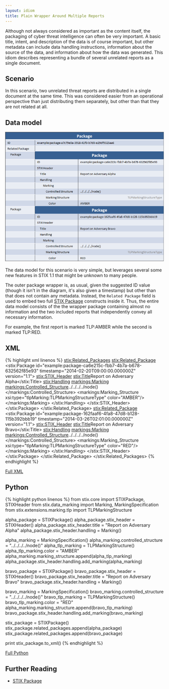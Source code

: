 ```yaml
---
layout: idiom
title: Plain Wrapper Around Multiple Reports
---
```


Although not always considered as important as the content itself, the packaging of cyber threat intelligence can often be very important. A basic title, intent, and description of the data is of course important, but other metadata can include data handling instructions, information about the source of the data, and information about how the data was generated. This idiom describes representing a bundle of several unrelated reports as a single document.

## Scenario

In this scenario, two unrelated threat reports are distributed in a single document at the same time. This was considered easier from an operational perspective than just distributing them separately, but other than that they are not related at all.

## Data model

<img src="diagram.png" alt="Wrapper around packages" class="aside-text" />

The data model for this scenario is very simple, but leverages several some new features in STIX 1.1 that might be unknown to many people.

The outer package wrapper is, as usual, given the suggested ID value (though it isn't in the diagram, it's also given a timestamp) but other than that does not contain any metadata. Instead, the `Related Package` field is used to embed two full [STIX Package](/documentation/stix/STIXType) constructs inside it. Thus, the entire data model consists of the the wrapper package containing almost no information and the two included reports that independently convey all necessary information.

For example, the first report is marked TLP:AMBER while the second is marked TLP:RED.

## XML

{% highlight xml linenos %}
<stix:Related_Packages>
    <stix:Related_Package>
        <stix:Package id="example:package-ca6e215c-fbb7-4b7a-b678-632562f85e93" timestamp="2014-02-20T09:00:00.000000Z" version="1.1">
            <stix:STIX_Header>
                <stix:Title>Report on Adversary Alpha</stix:Title>
                <stix:Handling>
                    <markings:Marking>
                        <markings:Controlled_Structure>../../../../node()</markings:Controlled_Structure>
                        <markings:Marking_Structure xsi:type="tlpMarking:TLPMarkingStructureType" color="AMBER"/>
                    </markings:Marking>
                 </stix:Handling>
            </stix:STIX_Header>                
        </stix:Package>
    </stix:Related_Package>
    <stix:Related_Package>
        <stix:Package id="example:package-162faaf6-4fa8-47d8-b128-115b392bbb19" timestamp="2014-03-26T02:01:00.000000Z" version="1.1">
            <stix:STIX_Header>
                <stix:Title>Report on Adversary Bravo</stix:Title>
                <stix:Handling>
                    <markings:Marking>
                        <markings:Controlled_Structure>../../../../node()</markings:Controlled_Structure>
                        <markings:Marking_Structure xsi:type="tlpMarking:TLPMarkingStructureType" color="RED"/>
                    </markings:Marking>
                </stix:Handling>
            </stix:STIX_Header>
        </stix:Package>
    </stix:Related_Package>
</stix:Related_Packages>
{% endhighlight %}

[Full XML](multiple-packages.xml)

## Python

{% highlight python linenos %}
from stix.core import STIXPackage, STIXHeader
from stix.data_marking import Marking, MarkingSpecification
from stix.extensions.marking.tlp import TLPMarkingStructure

alpha_package = STIXPackage()
alpha_package.stix_header = STIXHeader()
alpha_package.stix_header.title = "Report on Adversary Alpha"
alpha_package.stix_header.handling = Marking()

alpha_marking = MarkingSpecification()
alpha_marking.controlled_structure = "../../../../node()"
alpha_tlp_marking = TLPMarkingStructure()
alpha_tlp_marking.color = "AMBER"
alpha_marking.marking_structure.append(alpha_tlp_marking)
alpha_package.stix_header.handling.add_marking(alpha_marking)

bravo_package = STIXPackage()
bravo_package.stix_header = STIXHeader()
bravo_package.stix_header.title = "Report on Adversary Bravo"
bravo_package.stix_header.handling = Marking()

bravo_marking = MarkingSpecification()
bravo_marking.controlled_structure = "../../../../node()"
bravo_tlp_marking = TLPMarkingStructure()
bravo_tlp_marking.color = "RED"
alpha_marking.marking_structure.append(bravo_tlp_marking)
bravo_package.stix_header.handling.add_marking(bravo_marking)
    
stix_package = STIXPackage()
stix_package.related_packages.append(alpha_package)
stix_package.related_packages.append(bravo_package)

print stix_package.to_xml()
{% endhighlight %}

[Full Python](plain-wrapper-around-multiple-packages.py)

## Further Reading

* [STIX Package](/documentation/stix/STIXType)
